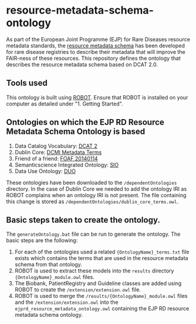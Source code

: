 # resource-metadata-schema-ontology
As part of the European Joint Programme (EJP) for Rare Diseases resource metadata standards, the [resource metadata schema](https://github.com/ejp-rd-vp/resource-metadata-schema/tree/henriette_develop) has been developed for rare disease registries to describe their metadata that will improve the FAIR-ness of these resources. This repository defines the ontology that describes the resource metadata schema based on DCAT 2.0.

## Tools used
This ontology is built using [ROBOT](http://robot.obolibrary.org/). Ensure that ROBOT is installed on your computer as detailed under "1. Getting Started". 

## Ontologies on which the EJP RD Resource Metadata Schema Ontology is based
1. Data Catalog Vocabulary: [DCAT 2](https://www.w3.org/TR/vocab-dcat-2/)
2. Dublin Core: [DCMI Metadata Terms](https://dublincore.org/specifications/dublin-core/dcmi-terms/)
3. Friend of a friend: [FOAF 20140114](http://xmlns.com/foaf/spec/20140114.html)
4. Semanticscience Integrated Ontology:  [SIO](https://raw.githubusercontent.com/micheldumontier/semanticscience/master/ontology/sio/release/sio-release.owl)
5. Data Use Ontology: [DUO](https://www.ebi.ac.uk/ols/ontologies/duo)

These ontologies have been downloaded to the `/dependentOntologies` directory. In the case of Dublin Core we needed to add the ontology IRI as ROBOT complains when an ontology IRI is not present. The file containing this change is stored as `/dependentOntologies/dublin_core_terms.owl`.

## Basic steps taken to create the ontology.
The `generateOntology.bat` file can be run to generate the ontology. The basic steps are the following:
1. For each of the ontologies used a related `{OntologyName}_terms.txt` file exists which contains the terms that are used in the resource metadata schema from that ontology.
2. ROBOT is used to extract these models into the `results` directory `{OntologyName}_module.owl` files. 
3. The Biobank, PatientRegistry and Guideline classes are added using ROBOT to create the `/extension/extension.owl` file.
4. ROBOT is used to merge the `/results/{OntologyName}_module.owl` files and the `/extension/extension.owl` into the `ejprd_resource_metadata_ontology.owl` containing the EJP RD resource metadata schema ontology.

 
